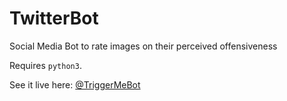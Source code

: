 # TwitterBot
Social Media Bot to rate images on their perceived offensiveness

Requires `python3`.

See it live here: [@TriggerMeBot](https://twitter.com/triggermebot)
